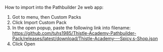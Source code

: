 How to import into the Pathbuilder 2e web app:
1. Got to menu, then Custom Packs
2. Click Import Custom Pack
3. In the open popup, paste the following link into filename: https://github.com/tuhs1985/Thistle-Academy-Pathbuilder-Pack/releases/latest/download/Thistle-Academy---Spicy.s-Shop.json
4. Click Open
